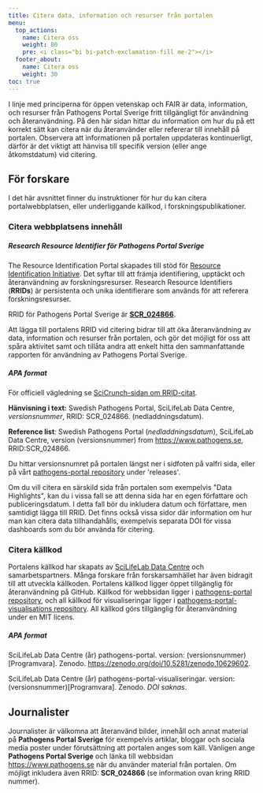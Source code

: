 ```yaml
---
title: Citera data, information och resurser från portalen
menu:
  top_actions:
    name: Citera oss
    weight: 80
    pre: <i class="bi bi-patch-exclamation-fill me-2"></i>
  footer_about:
    name: Citera oss
    weight: 30
toc: true
---
```


I linje med principerna för öppen vetenskap och FAIR är data, information, och resurser från Pathogens Portal Sverige fritt tillgängligt för användning och återanvändning. På den här sidan hittar du information om hur du på ett korrekt sätt kan citera när du återanvänder eller refererar till innehåll på portalen. Observera att informationen på portalen uppdateras kontinuerligt, därför är det viktigt att hänvisa till specifik version (eller ange åtkomstdatum) vid citering.

## För forskare

I det här avsnittet finner du instruktioner för hur du kan citera portalwebbplatsen, eller underliggande källkod, i forskningspublikationer.

### Citera webbplatsens innehåll

##### Research Resource Identifier för Pathogens Portal Sverige

The Resource Identification Portal skapades till stöd för <a target="_blank" href="https://www.rrids.org/">Resource Identification Initiative</a>. Det syftar till att främja identifiering, upptäckt och återanvändning av forskningsresurser. Research Resource Identifiers (**RRIDs**) är persistenta och unika identifierare som används för att referera forskningsresurser.

RRID för Pathogens Portal Sverige är [**SCR_024866**](https://scicrunch.org/resources/data/record/nlx_144509-1/SCR_024866/resolver?q=SCR_024866&l=SCR_024866&i=rrid:scr_024866).

Att lägga till portalens RRID vid citering bidrar till att öka återanvändning av data, information och resurser från portalen, och gör det möjligt för oss att spåra aktivitet samt och tillåta andra att enkelt hitta den sammanfattande rapporten för användning av Pathogens Portal Sverige.

##### APA format

För officiell vägledning se [SciCrunch-sidan om RRID-citat](https://scicrunch.org/resources/about/guidelines).

**Hänvisning i text:** Swedish Pathogens Portal, SciLifeLab Data Centre, _versionsnummer_, RRID: SCR_024866. (nedladdningsdatum).

**Reference list**: Swedish Pathogens Portal (_nedladdningsdatum_), SciLifeLab Data Centre, version (versionsnummer) from https://www.pathogens.se, RRID:SCR_024866.

Du hittar versionsnumret på portalen längst ner i sidfoten på valfri sida, eller på vårt <a target="_blank" href="https://github.com/ScilifelabDataCentre/pathogens-portal">pathogens-portal repository</a> under 'releases'.

Om du vill citera en särskild sida från portalen som exempelvis "Data Highlights", kan du i vissa fall se att denna sida har en egen författare och publiceringsdatum. I detta fall bör du inkludera datum och författare, men samtidigt lägga till RRID. Det finns också vissa sidor där information om hur man kan citera data tillhandahålls, exempelvis separata DOI för vissa dashboards som du bör använda för citering.

### Citera källkod

Portalens källkod har skapats av <a target="_blank" href="https://scilifelab.se/data">SciLifeLab Data Centre</a> och samarbetspartners. Många forskare från forskarsamhället har även bidragit till att utveckla källkoden. Portalens källkod ligger öppet tillgänglig för återanvändning på GitHub. Källkod för webbsidan ligger i <a target="_blank" href="https://github.com/ScilifelabDataCentre/pathogens-portal">pathogens-portal repository</a>, och all källkod för visualiseringar ligger i <a target="_blank" href="https://github.com/ScilifelabDataCentre/pathogens-portal-visualisations">pathogens-portal-visualisations repository</a>. All källkod görs tillgänglig för återanvändning under en MIT licens.

##### APA format

SciLifeLab Data Centre (år) pathogens-portal. version: (versionsnummer)[Programvara].
Zenodo. <https://zenodo.org/doi/10.5281/zenodo.10629602>.

SciLifeLab Data Centre (år) pathogens-portal-visualiseringar. version:
(versionsnummer)[Programvara]. Zenodo. _DOI saknas_.

## Journalister

Journalister är välkomna att återanvänd bilder, innehåll och annat material på **Pathogens Portal Sverige** för exempelvis artiklar, bloggar och sociala media poster under förutsättning att portalen anges som käll. Vänligen ange **Pathogens Portal Sverige** och länka till webbsidan <https://www.pathogens.se> när du använder material från portalen. Om möjligt inkludera även RRID: **SCR_024866** (se information ovan kring RRID nummer).
